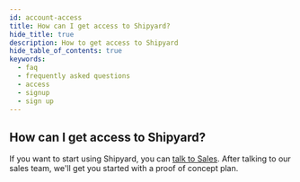 ```yaml
---
id: account-access
title: How can I get access to Shipyard?
hide_title: true
description: How to get access to Shipyard
hide_table_of_contents: true
keywords:
  - faq
  - frequently asked questions
  - access
  - signup
  - sign up
---
```


## How can I get access to Shipyard?

If you want to start using Shipyard, you can [talk to Sales](https://www.shipyardapp.com/demo). After talking to our sales team, we'll get you started with a proof of concept plan.